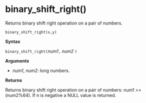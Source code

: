 # binary_shift_right()

Returns binary shift right operation on a pair of numbers.

```
binary_shift_right(x,y)	
```

**Syntax**

`binary_shift_right(`*num1*`,` *num2* `)`

**Arguments**

* *num1*, *num2*: long numbers.

**Returns**

Returns binary shift right operation on a pair of numbers: num1 >> (num2%64).
If n is negative a NULL value is returned.
